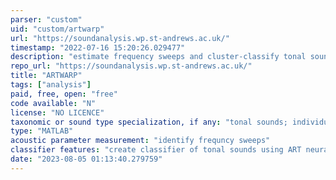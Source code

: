 ```yaml
---
parser: "custom"
uid: "custom/artwarp"
url: "https://soundanalysis.wp.st-andrews.ac.uk/"
timestamp: "2022-07-16 15:20:26.029477"
description: "estimate frequency sweeps and cluster-classify tonal sounds"
repo_url: "https://soundanalysis.wp.st-andrews.ac.uk/"
title: "ARTWARP"
tags: ["analysis"]
paid, free, open: "free"
code available: "N"
license: "NO LICENCE"
taxonomic or sound type specialization, if any: "tonal sounds; individual animal recognition"
type: "MATLAB"
acoustic parameter measurement: "identify frequncy sweeps"
classifier features: "create classifier of tonal sounds using ART neural network"
date: "2023-08-05 01:13:40.279759"
---
```

